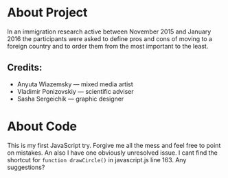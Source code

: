 # About Project

In an immigration research active between November 2015 and January 2016 the participants were asked to define pros and cons of moving to a foreign country and to  order them from the most important to the least.

## Credits:

- Anyuta Wiazemsky — mixed media artist 
- Vladimir Ponizovskiy — scientific adviser 
- Sasha Sergeichik — graphic designer

# About Code

This is my first JavaScript try. Forgive me all the mess and feel free to point on mistakes.
An also I have one obviously unresolved issue. I cant find the shortcut for `function drawCircle()` in javascript.js line 163. Any suggestions?
